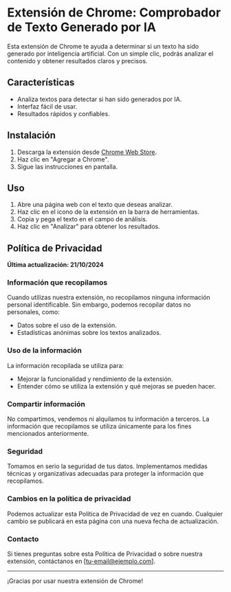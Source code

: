 # Extensión de Chrome: Comprobador de Texto Generado por IA

Esta extensión de Chrome te ayuda a determinar si un texto ha sido generado por inteligencia artificial. Con un simple clic, podrás analizar el contenido y obtener resultados claros y precisos.

## Características

- Analiza textos para detectar si han sido generados por IA.
- Interfaz fácil de usar.
- Resultados rápidos y confiables.

## Instalación

1. Descarga la extensión desde [Chrome Web Store](enlace).
2. Haz clic en "Agregar a Chrome".
3. Sigue las instrucciones en pantalla.

## Uso

1. Abre una página web con el texto que deseas analizar.
2. Haz clic en el icono de la extensión en la barra de herramientas.
3. Copia y pega el texto en el campo de análisis.
4. Haz clic en "Analizar" para obtener los resultados.

## Política de Privacidad

**Última actualización: 21/10/2024**

### Información que recopilamos

Cuando utilizas nuestra extensión, no recopilamos ninguna información personal identificable. Sin embargo, podemos recopilar datos no personales, como:

- Datos sobre el uso de la extensión.
- Estadísticas anónimas sobre los textos analizados.

### Uso de la información

La información recopilada se utiliza para:

- Mejorar la funcionalidad y rendimiento de la extensión.
- Entender cómo se utiliza la extensión y qué mejoras se pueden hacer.

### Compartir información

No compartimos, vendemos ni alquilamos tu información a terceros. La información que recopilamos se utiliza únicamente para los fines mencionados anteriormente.

### Seguridad

Tomamos en serio la seguridad de tus datos. Implementamos medidas técnicas y organizativas adecuadas para proteger la información que recopilamos.

### Cambios en la política de privacidad

Podemos actualizar esta Política de Privacidad de vez en cuando. Cualquier cambio se publicará en esta página con una nueva fecha de actualización.

### Contacto

Si tienes preguntas sobre esta Política de Privacidad o sobre nuestra extensión, contáctanos en [tu-email@ejemplo.com].

---

¡Gracias por usar nuestra extensión de Chrome!
